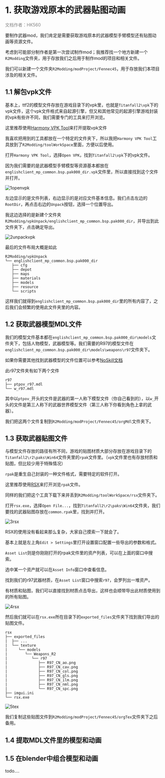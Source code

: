 # 1. 获取游戏原本的武器贴图动画

<span style="color:rgb(131, 131, 131);">文档作者：HK560</span>

要制作武器mod，我们肯定是需要获取游戏原本的武器模型手臂模型还有贴图动画等资源文件。

考虑到可能部分制作者是第一次尝试制作mod；我推荐找一个地方新建一个`R2Modding`文件夹，用于存放我们之后用于制作mod的项目和相关文件。

我们可以新建一个文件夹`R2Modding/modProject/Fennec45`，用于存放我们本项目涉及的相关文件。


## 1.1 解包vpk文件

基本上，ttf2的模型文件存放在游戏目录下的vpk里，也就是`Titanfall2\vpk`下的vpk文件，这个vpk文件格式来自起源引擎，但又和其他常见的起源引擎游戏封装的vpk有些许不同，我们需要专门的工具来打开浏览。

这里推荐使用[Harmony VPK Tool](https://github.com/harmonytf/HarmonyVPKTool)来打开提取vpk文件

我喜欢把用到的工具都放在一个特定的文件夹下，所以我把`Harmony VPK Tool`工具放到了`R2Modding/toolWorkSpace`里面，方便以后使用。

打开`Harmony VPK Tool`，选择`Open VPK`，找到`Titanfall2\vpk`下的vpk文件。

因为我们需要的是武器模型手臂模型等资源基本都放在`englishclient_mp_common.bsp.pak000_dir.vpk`文件里，所以直接找到这个文件并打开。

![1openvpk](./img/1openvpk.png)

左边显示的是文件列表，右边显示的是对应文件基本信息。我们点击左边的`RootDir`，再点击右边的`Unpack`按钮，选择一个位置导出。

我这边选择的是新建个文件夹`R2Modding/vpkUnpack/englishclient_mp_common.bsp.pak000_dir`，并导出到此文件夹下，点击确定导出。

![2unpackvpk](./img/2unpackvpk.png)

最后的文件布局大概是如此
```
R2Modding/vpkUnpack
└── englishclient_mp_common.bsp.pak000_dir
   ├── cfg
   ├── depot
   ├── maps
   ├── materials
   ├── models
   ├── resource
   └── scripts
```

这样我们就得到`englishclient_mp_common.bsp.pak000_dir`里的所有内容了，之后我们会频繁的使用此文件夹里的内容。

## 1.2 获取武器模型MDL文件

我们的模型文件基本都在`englishclient_mp_common.bsp.pak000_dir\models`文件夹下，包括人物模型，武器模型等。我们需要的R97的模型文件在`englishclient_mp_common.bsp.pak000_dir\models\weapons\r97`文件夹下。

如果你需要其他找到武器模型的文件位置可以参考[NoSkill文档](https://noskill.gitbook.io/titanfall2/documentation/file-location)

此r97文件夹有如下两个文件
```
r97
├── ptpov_r97.mdl
└── w_r97.mdl
```
其中以`ptpov_`开头的文件是武器的第一人称下模型文件（你自己看到的），以`w_`开头的文件是第三人称下的武器世界模型文件（第三人称下你看到角色上拿的武器）。

我们把这两个文件复制到`R2Modding/modProject/Fennec45/orgMdl`文件夹下。

## 1.3 获取武器贴图文件

与模型文件存放的路径有所不同，游戏的贴图材质大部分存放在游戏目录下的`Titanfall2\r2\paks\Win64`文件夹里的`rpak`文件里。（`vpk`文件里也有存放材质和贴图，但比较少用于特殊情况）

`rpak`是重生自己封装的一种文件格式，需要特定的软件打开。

这里推荐使用[RSX](https://github.com/r-ex/rsx)来打开浏览`rpak`文件。

同样的我们把这个工具下载下来并丢到`R2Modding/toolWorkSpace/rsx`文件夹下。

打开`rsx.exe`，选择`Open File...`，找到`Titanfall2\r2\paks\Win64`文件夹，我们要找的武器贴图存放在`common.rpak`里，找到并打开。

![3rsx](./img/3rsx.png)

RSX的使用没有看起来那么复杂，大家自己摸索一下就会了。

基本上就是左上角`Edit > Settings`里打开设置窗口配置一些导出的参数和格式。

`Asset List`则是你刚刚打开的rpak文件里的资产列表，可以在上面的窗口中搜索。

选中某一个资产就可以在`Asset Info`窗口中查看信息。

找到我们的r97武器材质，在`Asset List`窗口中搜索`r97`，会罗列出一堆资产。

有材质和贴图，我们可以直接找到材质点击导出，这样也会顺带导出此材质使用到的所有贴图。

![4rsx](./img/4rsx.png)

然后我们就可以在`rsx.exe`所在目录下的`exported_files`文件夹下找到我们导出的贴图文件。
```
rsx
├── exported_files
|  ├── ...
|  └── texture
|     └── models
|        └── Weapons_R2
|           └── r97
|              ├── R97_CN_ao.png
|              ├── R97_CN_cav.png
|              ├── R97_CN_col.png
|              ├── R97_CN_gls.png
|              ├── R97_CN_ilm.png
|              ├── R97_CN_nml.png
|              └── R97_CN_spc.png
├── imgui.ini
└── rsx.exe
```

![5tex](./img/5tex.png)

我们复制这些贴图文件到`R2Modding/modProject/Fennec45/orgTex`文件夹下之后备用。


## 1.4 提取MDL文件里的模型和动画



## 1.5 在blender中组合模型和动画


todo....



